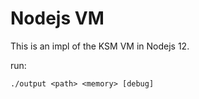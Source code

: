 # Nodejs VM

This is an impl of the KSM VM in Nodejs 12.

run:

```
./output <path> <memory> [debug]
```